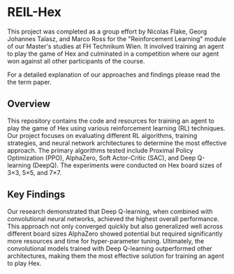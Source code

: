 # REIL-Hex

This project was completed as a group effort by Nicolas Flake, Georg Johannes Talasz, and Marco Ross for the "Reinforcement Learning" module of our Master's studies at FH Technikum Wien. It involved training an agent to play the game of Hex and culminated in a competition where our agent won against all other participants of the course.

For a detailed explanation of our approaches and findings please read the the term paper.

## Overview

This repository contains the code and resources for training an agent to play the game of Hex using various reinforcement learning (RL) techniques. Our project focuses on evaluating different RL algorithms, training strategies, and neural network architectures to determine the most effective approach. The primary algorithms tested include Proximal Policy Optimization (PPO), AlphaZero, Soft Actor-Critic (SAC), and Deep Q-learning (DeepQ). The experiments were conducted on Hex board sizes of 3×3, 5×5, and 7×7.

## Key Findings

Our research demonstrated that Deep Q-learning, when combined with convolutional neural networks, achieved the highest overall performance. This approach not only converged quickly but also generalized well across different board sizes AlphaZero showed potential but required significantly more resources and time for hyper-parameter tuning. Ultimately, the convolutional models trained with Deep Q-learning outperformed other architectures, making them the most effective solution for training an agent to play Hex.
